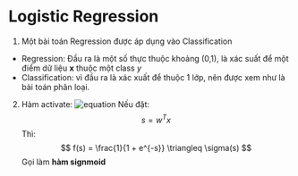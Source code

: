 # Logistic Regression

1. Một bài toán Regression được áp dụng vào Classification

- Regression: Đầu ra là một số thực thuộc khoảng (0,1), là xác suất để một điểm dữ liệu **x** thuộc một class *y*
- Classification: vì đầu ra là xác xuất để thuộc 1 lớp, nên được xem như là bài toán phân loại.
2. Hàm activate:
        ![equation](<img src="http://www.sciweavers.org/tex2img.php?eq=y%20%3D%20f%28%20w%5E%7BT%7Dx%29%20&bc=White&fc=Black&im=jpg&fs=12&ff=modern&edit=0" align="center" border="0" alt="y = f( w^{T}x) " width="86" height="21"/>)
        Nếu đặt: 
        $$ s = w^Tx $$
        Thì:
        $$ f(s) = \frac{1}{1 + e^{-s}} \triangleq \sigma(s) $$
        Gọi làm **hàm signmoid**

    
